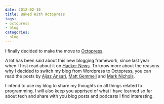 ```yaml
---
date: 2012-02-10
title: Baked With Octopress
tags:
- octopress
- blog
categories:
- blog
---
```


I finally decided to make the move to [Octopress][].
<!-- more -->

A lot has been said about this new blogging framework, 
since last year when I first read about it on [Hacker News][].
To know more about the reasons why I decided to switch 
my blog from Wordpress to  Octopress, you can read the posts 
by [Aijaz Ansari][], [Matt Gemmell][] and [Mark Nichols][].

I intend to use my blog to share my thoughts on all things related to programming.
I will also keep you apprised of what I have learned so far about tech 
and share with you blog posts and podcasts I find interesting.


[octopress]: http://octopress.org
	     "Octopress"
[Hacker News]: http://news.ycombinator.com/item?id=2799081
              "Hacker News"
[Aijaz Ansari]: http://aijazansari.com/2011/12/12/switching-to-octopress/
       "Aijaz Ansari"
[Matt Gemmell]: http://mattgemmell.com/2011/09/12/blogging-with-octopress/
      "Matt Gemmell"
[Mark Nichols]: http://zanshin.net/2011/08/11/switching-to-octopress/
      "Mark Nichols"
